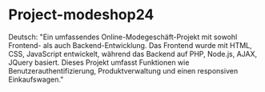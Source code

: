 # Project-modeshop24
Deutsch: "Ein umfassendes Online-Modegeschäft-Projekt mit sowohl Frontend- als auch Backend-Entwicklung. Das Frontend wurde mit HTML, CSS, JavaScript entwickelt, während das Backend auf PHP, Node.js, AJAX, JQuery basiert. Dieses Projekt umfasst Funktionen wie Benutzerauthentifizierung, Produktverwaltung und einen responsiven Einkaufswagen."
